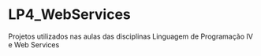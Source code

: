# LP4_WebServices
Projetos utilizados nas aulas das disciplinas Linguagem de Programação IV e Web Services
